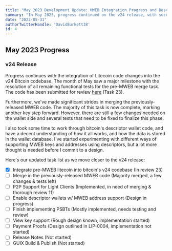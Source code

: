 ```yaml
---
title: "May 2023 Development Update: MWEB Integration Progress and Descriptor Wallet Exploration"
summary: "In May 2023, progress continued on the v24 release, with successful integration of Litecoin code changes and resolution of pre-MWEB merge functional tests. Significant strides were made in merging MWEB code, though some wallet-side changes and tests remain. The descriptor wallet code was explored for MWEB support, and a task list for the v24 release was updated."
date: "2022-05-31"
authorTwitterHandle: 'DavidBurkett38'
id: 4
---
```


## May 2023 Progress

### v24 Release

Progress continues with the integration of Litecoin code changes into the v24 Bitcoin codebase. The month of May saw a major milestone with the resolution of all remaining functional tests for the pre-MWEB merge task. The code has been submitted for review [here](https://example.com) (Task 23).

Furthermore, we've made significant strides in merging the previously-released MWEB code. The majority of this task is now complete, marking another key step forward. However, there are still a few changes needed on the wallet side and several tests that need to be fixed to finalize this phase.

I also took some time to work through bitcoin's descriptor wallet code, and have a decent understanding of how it all works, and how the data is stored in the wallet database. I've started experimenting with different ways of supporting MWEB keys and addresses using descriptors, but a lot more thought is needed before I commit to a design.

Here's our updated task list as we move closer to the v24 release:

- [x] Integrate pre-MWEB litecoin into bitcoin's v24 codebase (In review 23)
- [ ] Merge in the previously-released MWEB code (Majority merged, a few changes & tests left)
- [ ] P2P Support for Light Clients (Implemented, in need of merging & thorough review 11)
- [ ] Enable descriptor wallets w/ MWEB address support (Design in progress)
- [ ] Finish implementing PSBTs (Mostly implemented, needs testing and review)
- [ ] View key support (Rough design known, implementation started)
- [ ] Payment Proofs (Design outlined in LIP-0004, implementation not started)
- [ ] Release Notes (Not started)
- [ ] GUIX Build & Publish (Not started)
